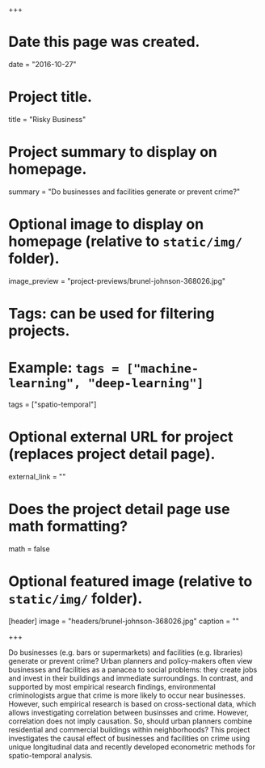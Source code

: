 +++
# Date this page was created.
date = "2016-10-27"

# Project title.
title = "Risky Business"

# Project summary to display on homepage.
summary = "Do businesses and facilities generate or prevent crime?"

# Optional image to display on homepage (relative to `static/img/` folder).
image_preview = "project-previews/brunel-johnson-368026.jpg"

# Tags: can be used for filtering projects.
# Example: `tags = ["machine-learning", "deep-learning"]`
tags = ["spatio-temporal"]

# Optional external URL for project (replaces project detail page).
external_link = ""

# Does the project detail page use math formatting?
math = false

# Optional featured image (relative to `static/img/` folder).
[header]
image = "headers/brunel-johnson-368026.jpg"
caption = ""

+++

Do businesses (e.g. bars or supermarkets) and facilities (e.g. libraries) generate or prevent crime? Urban planners and policy-makers often view businesses and facilities as a panacea to social problems: they create jobs and invest in their buildings and immediate surroundings. In contrast, and supported by most empirical research findings, environmental criminologists argue that crime is more likely to occur near businesses. However, such empirical research is based on cross-sectional data, which allows investigating correlation between businsses and crime. However, correlation does not imply causation. So, should urban planners combine residential and commercial buildings within neighborhoods? This project investigates the causal effect of businesses and facilities on crime using unique longitudinal data and recently developed econometric methods for spatio-temporal analysis.
